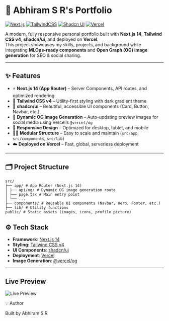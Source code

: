 # 🚀 Abhiram S R's Portfolio

[![Next.js](https://img.shields.io/badge/Next.js-000000?style=for-the-badge&logo=next.js&logoColor=white)](https://nextjs.org/)
[![TailwindCSS](https://img.shields.io/badge/TailwindCSS-38B2AC?style=for-the-badge&logo=tailwind-css&logoColor=white)](https://tailwindcss.com/)
[![Shadcn UI](https://img.shields.io/badge/Shadcn_UI-111827?style=for-the-badge&logo=radix-ui&logoColor=white)](https://ui.shadcn.com/)
[![Vercel](https://img.shields.io/badge/Deployed_on-Vercel-000000?style=for-the-badge&logo=vercel&logoColor=white)](https://vercel.com/)

A modern, fully responsive personal portfolio built with **Next.js 14**, **Tailwind CSS v4**, **shadcn/ui**, and deployed on **Vercel**.  
This project showcases my skills, projects, and background while integrating **MLOps-ready components** and **Open Graph (OG) image generation** for SEO & social sharing.

---

## ✨ Features

- ⚡ **Next.js 14 (App Router)** – Server Components, API routes, and optimized rendering  
- 🎨 **Tailwind CSS v4** – Utility-first styling with dark gradient theme  
- 🧩 **shadcn/ui** – Beautiful, accessible UI components (Card, Button, Navbar, etc.)  
- 📸 **Dynamic OG Image Generation** – Auto-updating preview images for social media using Vercel’s `@vercel/og`  
- 📱 **Responsive Design** – Optimized for desktop, tablet, and mobile  
- 🧑‍💻 **Modular Structure** – Easy to scale and maintain (`src/app`, `src/components`, `src/lib`)  
- ☁️ **Deployed on Vercel** – Fast, global, serverless deployment  

---

## 🗂️ Project Structure
```text
src/
├── app/ # App Router (Next.js 14)
│ ├── api/og/ # Dynamic OG image generation route
│ ├── page.tsx # Main entry point
│ └── ...
├── components/ # Reusable UI components (Navbar, Hero, Footer, etc.)
├── lib/ # Utility functions
public/ # Static assets (images, icons, profile picture)
```

## ⚙️ Tech Stack

- **Framework**: [Next.js 14](https://nextjs.org/)  
- **Styling**: [Tailwind CSS v4](https://tailwindcss.com/)  
- **UI Components**: [shadcn/ui](https://ui.shadcn.com/)  
- **Deployment**: [Vercel](https://vercel.com/)  
- **Image Generation**: [@vercel/og](https://vercel.com/docs/functions/og-image-generation)  

---

## Live Preview

![Live Preview](https://abhiram-s-r-portfolio-delta.vercel.app/api/og)

💡 Author

Built by Abhiram S R